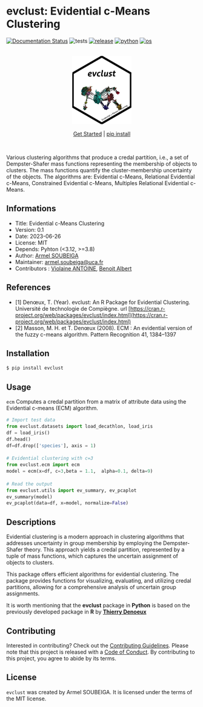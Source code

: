 # evclust: Evidential c-Means Clustering

[![Documentation Status](https://readthedocs.org/projects/evclust/badge/?version=latest)](https://evclust.readthedocs.io/en/latest/)
![tests](https://github.com/py-pkgs/py-pkgs-cookiecutter/workflows/test/badge.svg)
[![release](https://img.shields.io/github/v/release/armelsoubeiga/evclust.svg)](https://github.com/armelsoubeiga/evclust/releases)
[![python](https://img.shields.io/badge/python-%5E3.8-blue)]()
[![os](https://img.shields.io/badge/OS-Ubuntu%2C%20Mac%2C%20Windows-purple)]()

<br/>

<div align="center">

<img src="https://raw.githubusercontent.com/armelsoubeiga/evclust/master/docs/assets/logo.png" height="180px" />

[Get Started](https://evclust.readthedocs.io) | [pip install](https://pypi.org/project/evclust/)

</div>

<br/>

Various clustering algorithms that produce a credal partition, i.e., a set of Dempster-Shafer mass functions representing the membership of objects to clusters. The mass functions quantify the cluster-membership uncertainty of the objects. The algorithms are: Evidential c-Means, Relational Evidential c-Means, Constrained Evidential c-Means, Multiples Relational Evidential c-Means. 


## Informations

* Title: Evidential c-Means Clustering
* Version: 0.1
* Date: 2023-06-26
* License: MIT
* Depends: Pyhton (<3.12, >=3.8)
* Author: [Armel SOUBEIGA](https://armelsoubeiga.github.io/)
* Maintainer: [armel.soubeiga@uca.fr](armel.soubeiga@uca.fr)
* Contributors : [Violaine ANTOINE](https://perso.isima.fr/~viantoin/), [Benoit Albert](https://sites.google.com/view/benoitalbert/home)


## References

* [1] Denœux, T. (Year). evclust: An R Package for Evidential Clustering. Université de technologie de Compiègne. url [https://cran.r-project.org/web/packages/evclust/index.html](https://cran.r-project.org/web/packages/evclust/index.html)
* [2] Masson, M. H. et T. Denœux (2008). ECM : An evidential version of the fuzzy c-means algorithm. Pattern Recognition 41, 1384–1397


## Installation

```bash
$ pip install evclust 
```


## Usage

`ecm` Computes a credal partition from a matrix of attribute data using the Evidential c-means (ECM) algorithm.

```python
# Import test data
from evclust.datasets import load_decathlon, load_iris
df = load_iris()
df.head()
df=df.drop(['species'], axis = 1)

# Evidential clustering with c=3
from evclust.ecm import ecm
model = ecm(x=df, c=3,beta = 1.1,  alpha=0.1, delta=9)

# Read the output
from evclust.utils import ev_summary, ev_pcaplot
ev_summary(model)    
ev_pcaplot(data=df, x=model, normalize=False)    
```

## Descriptions

Evidential clustering is a modern approach in clustering algorithms that addresses uncertainty in group membership by employing the Dempster-Shafer theory. This approach yields a credal partition, represented by a tuple of mass functions, which captures the uncertain assignment of objects to clusters.

This package offers efficient algorithms for evidential clustering. The package provides functions for visualizing, evaluating, and utilizing credal partitions, allowing for a comprehensive analysis of uncertain group assignments. 

It is worth mentioning that the **evclust** package in **Python** is based on the previously developed package in **R** by [**Thierry Denoeux**](https://cran.rstudio.com/web/packages/evclust/vignettes/evclust_vignette.pdf)


## Contributing

Interested in contributing? Check out the [Contributing Guidelines](https://evclust.readthedocs.io/en/latest/contributing.html). Please note that this project is released with a [Code of Conduct](https://evclust.readthedocs.io/en/latest/conduct.html). By contributing to this project, you agree to abide by its terms.

## License

`evclust` was created by Armel SOUBEIGA. It is licensed under the terms of the MIT license.
